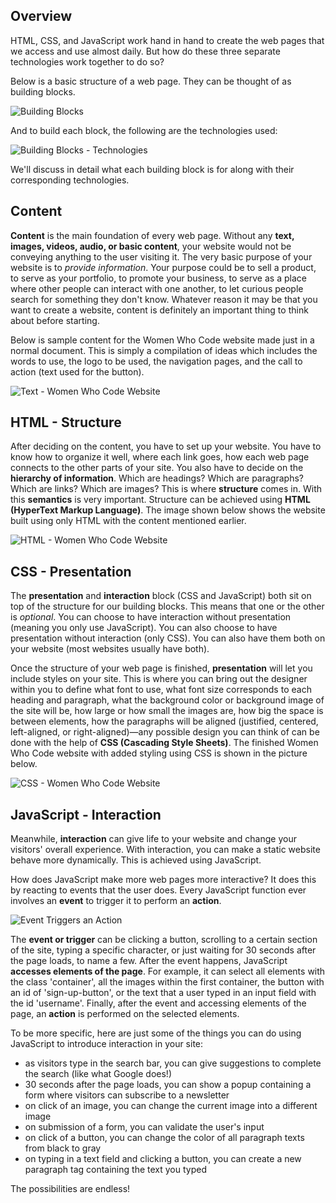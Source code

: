 ## Overview

HTML, CSS, and JavaScript work hand in hand to create the web pages that we access and use almost daily. But how do these three separate technologies work together to do so?

Below is a basic structure of a web page. They can be thought of as building blocks.

![](../../_media/building-blocks.png "Building Blocks")

And to build each block, the following are the technologies used:

![](../../_media/building-blocks-technologies.png "Building Blocks - Technologies")

We'll discuss in detail what each building block is for along with their corresponding technologies.

## Content

**Content** is the main foundation of every web page. Without any **text, images, videos, audio, or basic content**, your website would not be conveying anything to the user visiting it. The very basic purpose of your website is to *provide information*. Your purpose could be to sell a product, to serve as your portfolio, to promote your business, to serve as a place where other people can interact with one another, to let curious people search for something they don't know. Whatever reason it may be that you want to create a website, content is definitely an important thing to think about before starting.

Below is sample content for the Women Who Code website made just in a normal document. This is simply a compilation of ideas which includes the words to use, the logo to be used, the navigation pages, and the call to action (text used for the button).

![](../../_media/website-text.png "Text - Women Who Code Website")

## HTML - Structure

After deciding on the content, you have to set up your website. You have to know how to organize it well, where each link goes, how each web page connects to the other parts of your site. You also have to decide on the **hierarchy of information**. Which are headings? Which are paragraphs? Which are links? Which are images? This is where **structure** comes in. With this **semantics** is very important. Structure can be achieved using **HTML (HyperText Markup Language)**. The image shown below shows the website built using only HTML with the content mentioned earlier.

![](../../_media/website-html.png "HTML - Women Who Code Website")

## CSS - Presentation

The **presentation** and **interaction** block (CSS and JavaScript) both sit on top of the structure for our building blocks. This means that one or the other is *optional*. You can choose to have interaction without presentation (meaning you only use JavaScript). You can also choose to have presentation without interaction (only CSS). You can also have them both on your website (most websites usually have both).

Once the structure of your web page is finished, **presentation** will let you include styles on your site. This is where you can bring out the designer within you to define what font to use, what font size corresponds to each heading and paragraph, what the background color or background image of the site will be, how large or how small the images are, how big the space is between elements, how the paragraphs will be aligned (justified, centered, left-aligned, or right-aligned)—any possible design you can think of can be done with the help of **CSS (Cascading Style Sheets)**. The finished Women Who Code website with added styling using CSS is shown in the picture below.

![](../../_media/website-css.png "CSS - Women Who Code Website")

## JavaScript - Interaction

Meanwhile, **interaction** can give life to your website and change your visitors' overall experience. With interaction, you can make a static website behave more dynamically. This is achieved using JavaScript.

How does JavaScript make more web pages more interactive? It does this by reacting to events that the user does. Every JavaScript function ever involves an **event** to trigger it to perform an **action**.

![](../../_media/event-action.png "Event Triggers an Action")

The **event or trigger** can be clicking a button, scrolling to a certain section of the site, typing a specific character, or just waiting for 30 seconds after the page loads, to name a few. After the event happens, JavaScript **accesses elements of the page**. For example, it can select all elements with the class 'container', all the images within the first container, the button with an id of 'sign-up-button', or the text that a user typed in an input field with the id 'username'. Finally, after the event and accessing elements of the page, an **action** is performed on the selected elements.

To be more specific, here are just some of the things you can do using JavaScript to introduce interaction in your site:
* as visitors type in the search bar, you can give suggestions to complete the search (like what Google does!)
* 30 seconds after the page loads, you can show a popup containing a form where visitors can subscribe to a newsletter
* on click of an image, you can change the current image into a different image
* on submission of a form, you can validate the user's input
* on click of a button, you can change the color of all paragraph texts from black to gray
* on typing in a text field and clicking a button, you can create a new paragraph tag containing the text you typed

The possibilities are endless!
